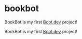 # bookbot

BookBot is my first [Boot.dev](https://www.boot.dev) project!

BookBot is my first [Boot.dev](https://www.boot.dev) project!